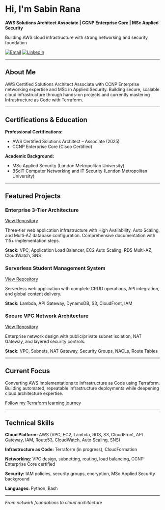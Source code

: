 # Hi, I'm Sabin Rana

**AWS Solutions Architect Associate | CCNP Enterprise Core | MSc Applied Security**

Building AWS cloud infrastructure with strong networking and security foundation

[![Email](https://img.shields.io/badge/Email_Me-contactsabinrana@gmail.com-D14836?style=flat)](mailto:contactsabinrana@gmail.com)
[![LinkedIn](https://img.shields.io/badge/Connect_LinkedIn-0077B5?style=flat&logo=linkedin)](https://linkedin.com/in/sabin-rana-377729153/)

---

## About Me

AWS Certified Solutions Architect Associate with CCNP Enterprise networking expertise and MSc in Applied Security. Building secure, scalable cloud infrastructure through hands-on projects and currently mastering Infrastructure as Code with Terraform.

---

## Certifications & Education

**Professional Certifications:**

- AWS Certified Solutions Architect – Associate (2025)
- CCNP Enterprise Core (Cisco Certified)

**Academic Background:**

- MSc Applied Security (London Metropolitan University)
- BScIT Computer Networking and IT Security (London Metropolitan University)

---

## Featured Projects

### Enterprise 3-Tier Architecture

[View Repository](https://github.com/Sabin-Rana/aws-3tier-architecture)

Three-tier web application infrastructure with High Availability, Auto Scaling, and Multi-AZ database configuration. Comprehensive documentation with 115+ implementation steps.

**Stack:** VPC, Application Load Balancer, EC2 Auto Scaling, RDS Multi-AZ, CloudWatch, SNS

### Serverless Student Management System

[View Repository](https://github.com/Sabin-Rana/aws-serverless-architecture-showcase)

Serverless web application with complete CRUD operations, API integration, and global content delivery.

**Stack:** Lambda, API Gateway, DynamoDB, S3, CloudFront, IAM

### Secure VPC Network Architecture

[View Repository](https://github.com/Sabin-Rana/aws-vpc-network-isolation)

Enterprise network design with public/private subnet isolation, NAT Gateway, and layered security controls.

**Stack:** VPC, Subnets, NAT Gateway, Security Groups, NACLs, Route Tables

---

## Current Focus

Converting AWS implementations to Infrastructure as Code using Terraform. Building automated, repeatable infrastructure deployments while deepening cloud architecture expertise.

[Follow my Terraform learning journey](https://github.com/Sabin-Rana/terraform-learning-journey)

---

## Technical Skills

**Cloud Platform:** AWS (VPC, EC2, Lambda, RDS, S3, CloudFront, API Gateway, IAM, Route53, CloudWatch, Auto Scaling, SNS)

**Infrastructure as Code:** Terraform (in progress), CloudFormation

**Networking:** VPC design, subnetting, routing, load balancing, CCNP Enterprise Core certified

**Security:** IAM policies, security groups, encryption, MSc Applied Security background

**Languages:** Python, Bash

---

*From network foundations to cloud architecture*
